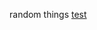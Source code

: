 random things
[test](https://www.wambooli.com/dic/?term=%3Ca+href%3D%22file%3A%2F%2F%2Fetc%2Fpasswd%22%3Etest%3C%2Fa%3E&submitButtonName=Search)
